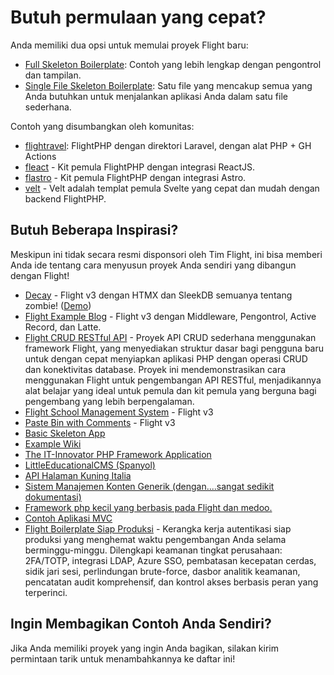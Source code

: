 # Butuh permulaan yang cepat?

Anda memiliki dua opsi untuk memulai proyek Flight baru:

- [Full Skeleton Boilerplate](https://github.com/flightphp/skeleton): Contoh yang lebih lengkap dengan pengontrol dan tampilan.
- [Single File Skeleton Boilerplate](https://github.com/flightphp/skeleton-simple): Satu file yang mencakup semua yang Anda butuhkan untuk menjalankan aplikasi Anda dalam satu file sederhana.

Contoh yang disumbangkan oleh komunitas:

- [flightravel](https://github.com/fadrian06-templates/flighravel): FlightPHP dengan direktori Laravel, dengan alat PHP + GH Actions
- [fleact](https://github.com/flightphp/fleact) - Kit pemula FlightPHP dengan integrasi ReactJS.
- [flastro](https://github.com/flightphp/flastro) - Kit pemula FlightPHP dengan integrasi Astro.
- [velt](https://github.com/flightphp/velt) - Velt adalah templat pemula Svelte yang cepat dan mudah dengan backend FlightPHP. 

## Butuh Beberapa Inspirasi?

Meskipun ini tidak secara resmi disponsori oleh Tim Flight, ini bisa memberi Anda ide tentang cara menyusun proyek Anda sendiri yang dibangun dengan Flight!

- [Decay](https://github.com/boxybird/decay) - Flight v3 dengan HTMX dan SleekDB semuanya tentang zombie! ([Demo](https://decay.andrewrhyand.com))
- [Flight Example Blog](https://github.com/n0nag0n/flightphp-blog) - Flight v3 dengan Middleware, Pengontrol, Active Record, dan Latte.
- [Flight CRUD RESTful API](https://github.com/soheilkhaledabdi/php-crud-api-flight) - Proyek API CRUD sederhana menggunakan framework Flight, yang menyediakan struktur dasar bagi pengguna baru untuk dengan cepat menyiapkan aplikasi PHP dengan operasi CRUD dan konektivitas database. Proyek ini mendemonstrasikan cara menggunakan Flight untuk pengembangan API RESTful, menjadikannya alat belajar yang ideal untuk pemula dan kit pemula yang berguna bagi pengembang yang lebih berpengalaman.
- [Flight School Management System](https://github.com/krmu/FlightPHP_School) - Flight v3
- [Paste Bin with Comments](https://github.com/n0nag0n/commie2) - Flight v3
- [Basic Skeleton App](https://github.com/markhughes/flight-skeleton)
- [Example Wiki](https://github.com/Skayo/FlightWiki)
- [The IT-Innovator PHP Framework Application](https://github.com/itinnovator/myphp-app)
- [LittleEducationalCMS (Spanyol)](https://github.com/casgin/LittleEducationalCMS)
- [API Halaman Kuning Italia](https://github.com/chiccomagnus/PGAPI)
- [Sistem Manajemen Konten Generik (dengan....sangat sedikit dokumentasi)](https://github.com/recepuncu/cms)
- [Framework php kecil yang berbasis pada Flight dan medoo.](https://github.com/ycrao/tinyme)
- [Contoh Aplikasi MVC](https://github.com/paddypei/Flight-MVC)
- [Flight Boilerplate Siap Produksi](https://github.com/madcoda9000/SecStore) - Kerangka kerja autentikasi siap produksi yang menghemat waktu pengembangan Anda selama berminggu-minggu. Dilengkapi keamanan tingkat perusahaan: 2FA/TOTP, integrasi LDAP, Azure SSO, pembatasan kecepatan cerdas, sidik jari sesi, perlindungan brute-force, dasbor analitik keamanan, pencatatan audit komprehensif, dan kontrol akses berbasis peran yang terperinci.

## Ingin Membagikan Contoh Anda Sendiri?

Jika Anda memiliki proyek yang ingin Anda bagikan, silakan kirim permintaan tarik untuk menambahkannya ke daftar ini!